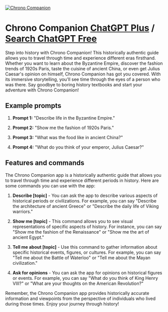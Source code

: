 
[![Chrono Companion](https://files.oaiusercontent.com/file-f5P9CKLiSO9m7mw1cq9qdy95?se=2123-10-17T15%3A23%3A18Z&sp=r&sv=2021-08-06&sr=b&rscc=max-age%3D31536000%2C%20immutable&rscd=attachment%3B%20filename%3Dee073aef-a2fb-4359-ad03-d23b87c041d3.png&sig=O1oMBePTjUIpg2kZJVXJ3vr5desN3B7itWEwxElW4ns%3D)](https://chat.openai.com/g/g-FvuPHlHLX-chrono-companion)

# Chrono Companion [ChatGPT Plus](https://chat.openai.com/g/g-FvuPHlHLX-chrono-companion) / [Search ChatGPT Free](https://gptcall.net/index.html#/?search=Chrono%20Companion)

Step into history with Chrono Companion! This historically authentic guide allows you to travel through time and experience different eras firsthand. Whether you want to learn about the Byzantine Empire, discover the fashion trends of 1920s Paris, taste the cuisine of ancient China, or even get Julius Caesar's opinion on himself, Chrono Companion has got you covered. With its immersive storytelling, you'll see time through the eyes of a person who was there. Say goodbye to boring history textbooks and start your adventure with Chrono Companion!

## Example prompts

1. **Prompt 1:** "Describe life in the Byzantine Empire."

2. **Prompt 2:** "Show me the fashion of 1920s Paris."

3. **Prompt 3:** "What was the food like in ancient China?"

4. **Prompt 4:** "What do you think of your emperor, Julius Caesar?"

## Features and commands

The Chrono Companion app is a historically authentic guide that allows you to travel through time and experience different periods in history. Here are some commands you can use with the app:

1. **Describe [topic]** - You can ask the app to describe various aspects of historical periods or civilizations. For example, you can say "Describe the architecture of ancient Greece" or "Describe the daily life of Viking warriors."

2. **Show me [topic]** - This command allows you to see visual representations of specific aspects of history. For instance, you can say "Show me the fashion of the Renaissance" or "Show me the art of ancient Egypt."

3. **Tell me about [topic]** - Use this command to gather information about specific historical events, figures, or cultures. For example, you can say "Tell me about the Battle of Waterloo" or "Tell me about the Mayan civilization."

4. **Ask for opinions** - You can ask the app for opinions on historical figures or events. For example, you can say "What do you think of King Henry VIII?" or "What are your thoughts on the American Revolution?"

Remember, the Chrono Companion app provides historically accurate information and viewpoints from the perspective of individuals who lived during those times. Enjoy your journey through history!


